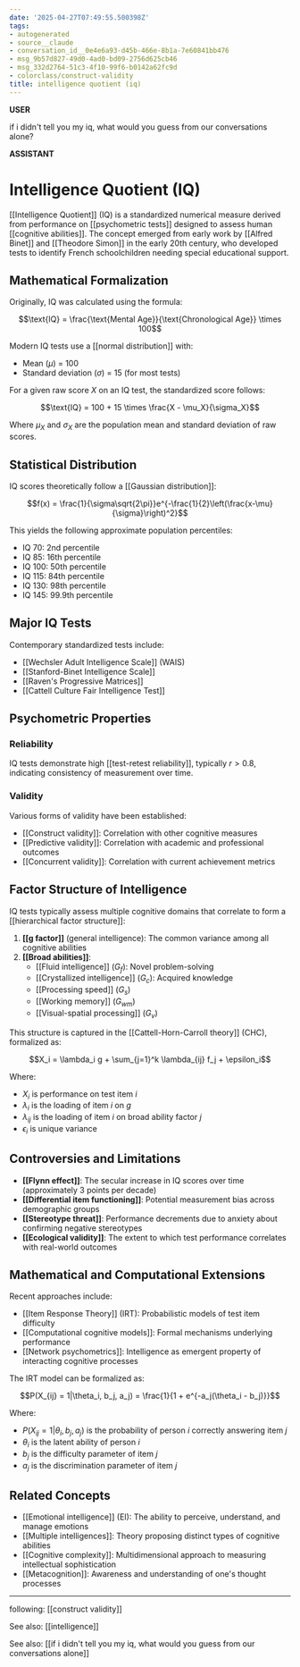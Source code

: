 ```yaml
---
date: '2025-04-27T07:49:55.500398Z'
tags:
- autogenerated
- source__claude
- conversation_id__0e4e6a93-d45b-466e-8b1a-7e60841bb476
- msg_9b57d827-49d0-4ad0-bd09-2756d625cb46
- msg_332d2764-51c3-4f10-99f6-b0142a62fc9d
- colorclass/construct-validity
title: intelligence quotient (iq)
---
```


**USER**

if i didn't tell you my iq, what would you guess from our conversations alone?


**ASSISTANT**

# Intelligence Quotient (IQ)

[[Intelligence Quotient]] (IQ) is a standardized numerical measure derived from performance on [[psychometric tests]] designed to assess human [[cognitive abilities]]. The concept emerged from early work by [[Alfred Binet]] and [[Theodore Simon]] in the early 20th century, who developed tests to identify French schoolchildren needing special educational support.

## Mathematical Formalization

Originally, IQ was calculated using the formula:

$$\text{IQ} = \frac{\text{Mental Age}}{\text{Chronological Age}} \times 100$$

Modern IQ tests use a [[normal distribution]] with:
- Mean ($\mu$) = 100
- Standard deviation ($\sigma$) = 15 (for most tests)

For a given raw score $X$ on an IQ test, the standardized score follows:

$$\text{IQ} = 100 + 15 \times \frac{X - \mu_X}{\sigma_X}$$

Where $\mu_X$ and $\sigma_X$ are the population mean and standard deviation of raw scores.

## Statistical Distribution

IQ scores theoretically follow a [[Gaussian distribution]]:

$$f(x) = \frac{1}{\sigma\sqrt{2\pi}}e^{-\frac{1}{2}\left(\frac{x-\mu}{\sigma}\right)^2}$$

This yields the following approximate population percentiles:
- IQ 70: 2nd percentile
- IQ 85: 16th percentile
- IQ 100: 50th percentile
- IQ 115: 84th percentile
- IQ 130: 98th percentile
- IQ 145: 99.9th percentile

## Major IQ Tests

Contemporary standardized tests include:
- [[Wechsler Adult Intelligence Scale]] (WAIS)
- [[Stanford-Binet Intelligence Scale]]
- [[Raven's Progressive Matrices]]
- [[Cattell Culture Fair Intelligence Test]]

## Psychometric Properties

### Reliability
IQ tests demonstrate high [[test-retest reliability]], typically $r > 0.8$, indicating consistency of measurement over time.

### Validity
Various forms of validity have been established:
- [[Construct validity]]: Correlation with other cognitive measures
- [[Predictive validity]]: Correlation with academic and professional outcomes
- [[Concurrent validity]]: Correlation with current achievement metrics

## Factor Structure of Intelligence

IQ tests typically assess multiple cognitive domains that correlate to form a [[hierarchical factor structure]]:

1. **[[g factor]]** (general intelligence): The common variance among all cognitive abilities
2. **[[Broad abilities]]**: 
   - [[Fluid intelligence]] ($G_f$): Novel problem-solving
   - [[Crystallized intelligence]] ($G_c$): Acquired knowledge
   - [[Processing speed]] ($G_s$)
   - [[Working memory]] ($G_{wm}$)
   - [[Visual-spatial processing]] ($G_v$)

This structure is captured in the [[Cattell-Horn-Carroll theory]] (CHC), formalized as:

$$X_i = \lambda_i g + \sum_{j=1}^k \lambda_{ij} f_j + \epsilon_i$$

Where:
- $X_i$ is performance on test item $i$
- $\lambda_i$ is the loading of item $i$ on $g$
- $\lambda_{ij}$ is the loading of item $i$ on broad ability factor $j$
- $\epsilon_i$ is unique variance

## Controversies and Limitations

- **[[Flynn effect]]**: The secular increase in IQ scores over time (approximately 3 points per decade)
- **[[Differential item functioning]]**: Potential measurement bias across demographic groups
- **[[Stereotype threat]]**: Performance decrements due to anxiety about confirming negative stereotypes
- **[[Ecological validity]]**: The extent to which test performance correlates with real-world outcomes

## Mathematical and Computational Extensions

Recent approaches include:
- [[Item Response Theory]] (IRT): Probabilistic models of test item difficulty
- [[Computational cognitive models]]: Formal mechanisms underlying performance
- [[Network psychometrics]]: Intelligence as emergent property of interacting cognitive processes

The IRT model can be formalized as:

$$P(X_{ij} = 1|\theta_i, b_j, a_j) = \frac{1}{1 + e^{-a_j(\theta_i - b_j)}}$$

Where:
- $P(X_{ij} = 1|\theta_i, b_j, a_j)$ is the probability of person $i$ correctly answering item $j$
- $\theta_i$ is the latent ability of person $i$
- $b_j$ is the difficulty parameter of item $j$ 
- $a_j$ is the discrimination parameter of item $j$

## Related Concepts

- [[Emotional intelligence]] (EI): The ability to perceive, understand, and manage emotions
- [[Multiple intelligences]]: Theory proposing distinct types of cognitive abilities
- [[Cognitive complexity]]: Multidimensional approach to measuring intellectual sophistication
- [[Metacognition]]: Awareness and understanding of one's thought processes


---


following: [[construct validity]]

See also: [[intelligence]]


See also: [[if i didn't tell you my iq, what would you guess from our conversations alone]]